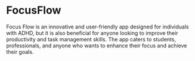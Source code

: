 # FocusFlow
Focus Flow is an innovative and user-friendly app designed for individuals with ADHD, but it is also beneficial for anyone looking to improve their productivity and task management skills. The app caters to students, professionals, and anyone who wants to enhance their focus and achieve their goals.
